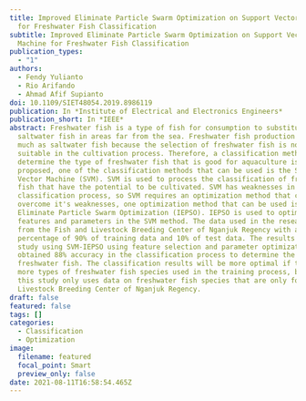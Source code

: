 ```yaml
---
title: Improved Eliminate Particle Swarm Optimization on Support Vector Machine
  for Freshwater Fish Classification
subtitle: Improved Eliminate Particle Swarm Optimization on Support Vector
  Machine for Freshwater Fish Classification
publication_types:
  - "1"
authors:
  - Fendy Yulianto
  - Rio Arifando
  - Ahmad Afif Supianto
doi: 10.1109/SIET48054.2019.8986119
publication: In *Institute of Electrical and Electronics Engineers*
publication_short: In *IEEE*
abstract: Freshwater fish is a type of fish for consumption to substitute
  saltwater fish in areas far from the sea. Freshwater fish production is not as
  much as saltwater fish because the selection of freshwater fish is not
  suitable in the cultivation process. Therefore, a classification method to
  determine the type of freshwater fish that is good for aquaculture is
  proposed, one of the classification methods that can be used is the Support
  Vector Machine (SVM). SVM is used to process the classification of freshwater
  fish that have the potential to be cultivated. SVM has weaknesses in the
  classification process, so SVM requires an optimization method that can
  overcome it's weaknesses, one optimization method that can be used is Improved
  Eliminate Particle Swarm Optimization (IEPSO). IEPSO is used to optimize
  features and parameters in the SVM method. The data used in the research came
  from the Fish and Livestock Breeding Center of Nganjuk Regency with a
  percentage of 90% of training data and 10% of test data. The results of the
  study using SVM-IEPSO using feature selection and parameter optimization
  obtained 88% accuracy in the classification process to determine the type of
  freshwater fish. The classification results will be more optimal if there are
  more types of freshwater fish species used in the training process, because
  this study only uses data on freshwater fish species that are only found in
  Livestock Breeding Center of Nganjuk Regency.
draft: false
featured: false
tags: []
categories:
  - Classification
  - Optimization
image:
  filename: featured
  focal_point: Smart
  preview_only: false
date: 2021-08-11T16:58:54.465Z
---
```

